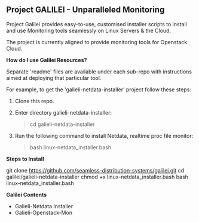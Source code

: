 Project GALILEI - Unparalleled Monitoring
--------------------------------------------------------
Project Galilei provides easy-to-use, customised installer scripts to install and use Monitoring tools seamlessly on Linux Servers & the Cloud. 

The project is currently aligned to provide monitoring tools for Openstack Cloud. 

**How do I use Galilei Resources?**

Separate 'readme' files are available under each sub-repo with instructions aimed at deploying that particular tool.

For example, to get the 'galieli-netdata-installer' project follow these steps:

 1. Clone this repo.
 2. Enter directory galieli-netdata-installer:
    > cd galieli-netdata-installer

 3. Run the following command to install Netdata, realtime proc file monitor:

    > bash linux-netdata_installer.bash


**Steps to Install**

git clone https://github.com/seamless-distribution-systems/galilei.git
cd galilei/galieli-netdata-installer
chmod +x linux-netdata_installer.bash
bash linux-netdata_installer.bash


 **Galilei Contents**

 - Galieli-Netdata Installer
 - Galieli-Openstack-Mon

